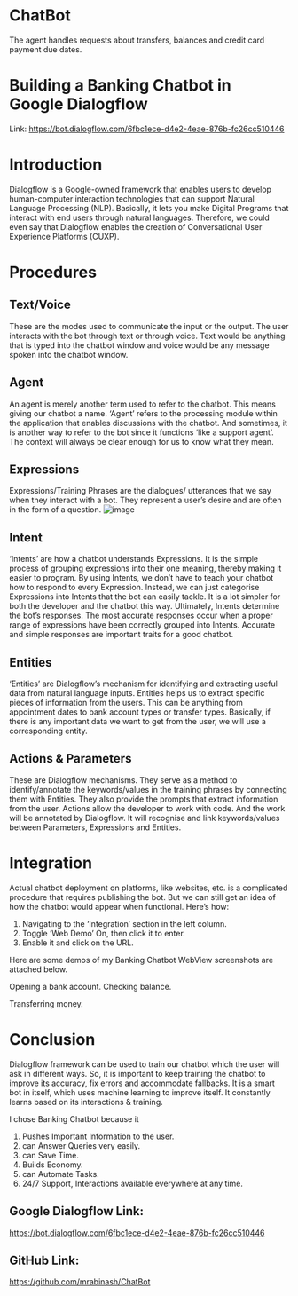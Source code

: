 # ChatBot
The agent handles requests about transfers, balances and credit card payment due dates.
# Building a Banking Chatbot in Google Dialogflow
Link: https://bot.dialogflow.com/6fbc1ece-d4e2-4eae-876b-fc26cc510446
# Introduction
Dialogflow is a Google-owned framework that enables users to develop human-computer interaction technologies that can support Natural Language Processing (NLP). Basically, it lets you make Digital Programs that interact with end users through natural languages. Therefore, we could even say that Dialogflow enables the creation of Conversational User Experience Platforms (CUXP).
# Procedures
## Text/Voice
These are the modes used to communicate the input or the output. The user interacts with the bot through text or through voice. Text would be anything that is typed into the chatbot window and voice would be any message spoken into the chatbot window.
## Agent
An agent is merely another term used to refer to the chatbot. This means giving our chatbot a name. ‘Agent’ refers to the processing module within the application that enables discussions with the chatbot. And sometimes, it is another way to refer to the bot since it functions ‘like a support agent’. The context will always be clear enough for us to know what they mean.
## Expressions
Expressions/Training Phrases are the dialogues/ utterances that we say when they interact with a bot. They represent a user’s desire and are often in the form of a question.
![image](https://user-images.githubusercontent.com/107429918/196221062-e9d21422-52a2-49bc-a8d6-b0d05776533e.png)






## Intent
‘Intents’ are how a chatbot understands Expressions. It is the simple process of grouping expressions into their one meaning, thereby making it easier to program. By using Intents, we don’t have to teach your chatbot how to respond to every Expression. Instead, we can just categorise Expressions into Intents that the bot can easily tackle. It is a lot simpler for both the developer and the chatbot this way. Ultimately, Intents determine the bot’s responses. The most accurate responses occur when a proper range of expressions have been correctly grouped into Intents. Accurate and simple responses are important traits for a good chatbot.

 

## Entities
‘Entities’ are Dialogflow’s mechanism for identifying and extracting useful data from natural language inputs. Entities helps us to extract specific pieces of information from the users. This can be anything from appointment dates to bank account types or transfer types. Basically, if there is any important data we want to get from the user, we will use a corresponding entity.









## Actions & Parameters
These are Dialogflow mechanisms. They serve as a method to identify/annotate the keywords/values in the training phrases by connecting them with Entities. They also provide the prompts that extract information from the user. Actions allow the developer to work with code. And the work will be annotated by Dialogflow. It will recognise and link keywords/values between Parameters, Expressions and Entities.

 

# Integration
Actual chatbot deployment on platforms, like websites, etc. is a complicated procedure that requires publishing the bot. But we can still get an idea of how the chatbot would appear when functional. Here’s how:
1.	Navigating to the ‘Integration’ section in the left column.
2.	Toggle ‘Web Demo’ On, then click it to enter.
3.	Enable it and click on the URL.

Here are some demos of my Banking Chatbot WebView screenshots are attached below.













Opening a bank account.                        Checking balance.













Transferring money.                      












                                                               
# Conclusion
Dialogflow framework can be used to train our chatbot which the user will ask in different ways. So, it is important to keep training the chatbot to improve its accuracy, fix errors and accommodate fallbacks. It is a smart bot in itself, which uses machine learning to improve itself. It constantly learns based on its interactions & training.

I chose Banking Chatbot because it
1.	Pushes Important Information to the user.
2.	can Answer Queries very easily.
3.	can Save Time.
4.	Builds Economy.
5.	can Automate Tasks.
6.	24/7 Support, Interactions available everywhere at any time.


## Google Dialogflow Link:
https://bot.dialogflow.com/6fbc1ece-d4e2-4eae-876b-fc26cc510446

## GitHub Link:
https://github.com/mrabinash/ChatBot
